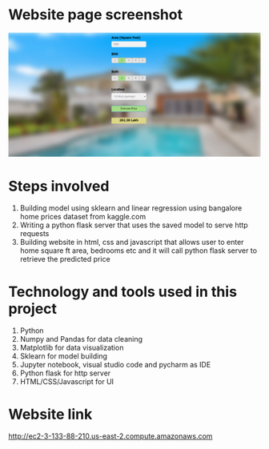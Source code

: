# Website page screenshot
![](BHP_website.PNG)

# Steps involved 
1. Building model using sklearn and linear regression using bangalore home prices dataset from kaggle.com
2. Writing a python flask server that uses the saved model to serve http requests
3. Building website in html, css and javascript that allows user to enter home square ft area, bedrooms etc and it will call python flask server to retrieve the predicted price


# Technology and tools used in this project
1. Python
2. Numpy and Pandas for data cleaning
3. Matplotlib for data visualization
4. Sklearn for model building
5. Jupyter notebook, visual studio code and pycharm as IDE
6. Python flask for http server
7. HTML/CSS/Javascript for UI

# Website link
http://ec2-3-133-88-210.us-east-2.compute.amazonaws.com


